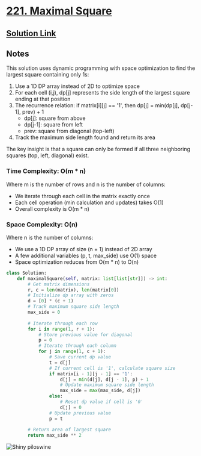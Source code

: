 # [221. Maximal Square](https://leetcode.com/problems/maximal-square/description/)

## [Solution Link](https://leetcode.com/submissions/detail/1691285577/)

## Notes

This solution uses dynamic programming with space optimization to find the largest square containing only 1s:

1. Use a 1D DP array instead of 2D to optimize space
2. For each cell (i,j), dp[j] represents the side length of the largest square ending at that position
3. The recurrence relation: if matrix[i][j] == '1', then dp[j] = min(dp[j], dp[j-1], prev) + 1
   - dp[j]: square from above
   - dp[j-1]: square from left
   - prev: square from diagonal (top-left)
4. Track the maximum side length found and return its area

The key insight is that a square can only be formed if all three neighboring squares (top, left, diagonal) exist.

### Time Complexity: O(m * n)

Where m is the number of rows and n is the number of columns:

- We iterate through each cell in the matrix exactly once
- Each cell operation (min calculation and updates) takes O(1)
- Overall complexity is O(m * n)

### Space Complexity: O(n)

Where n is the number of columns:

- We use a 1D DP array of size (n + 1) instead of 2D array
- A few additional variables (p, t, max_side) use O(1) space
- Space optimization reduces from O(m * n) to O(n)

```python
class Solution:
    def maximalSquare(self, matrix: list[list[str]]) -> int:
        # Get matrix dimensions
        r, c = len(matrix), len(matrix[0])
        # Initialize dp array with zeros
        d = [0] * (c + 1)
        # Track maximum square side length
        max_side = 0
    
        # Iterate through each row
        for i in range(1, r + 1):
            # Store previous value for diagonal
            p = 0
            # Iterate through each column
            for j in range(1, c + 1):
                # Save current dp value
                t = d[j]
                # If current cell is '1', calculate square size
                if matrix[i - 1][j - 1] == '1':
                    d[j] = min(d[j], d[j - 1], p) + 1
                    # Update maximum square side length
                    max_side = max(max_side, d[j])
                else:
                    # Reset dp value if cell is '0'
                    d[j] = 0
                # Update previous value
                p = t
    
        # Return area of largest square
        return max_side ** 2
```

![Shiny piloswine](https://projectpokemon.org/images/shiny-sprite/piloswine.gif)
